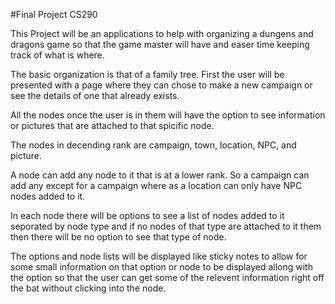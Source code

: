 #Final Project CS290

This Project will be an applications to help with organizing a dungens and dragons game so that the game master will have and easer time keeping track of what is where.

The basic organization is that of a family tree.
First the user will be presented with a page where they can chose to make a new campaign or see the details of one that already exists.

All the nodes once the user is in them will have the option to see information or pictures that are attached to that spicific node.

The nodes in decending rank are campaign, town, location, NPC, and picture.

A node can add any node to it that is at a lower rank.
So a campaign can add any except for a campaign where as a location can only have NPC nodes added to it.

In each node there will be options to see a list of nodes added to it seporated by node type and if no nodes of that type are attached to it them then there will be no option to see that type of node.

The options and node lists will be displayed like sticky notes to allow for some small information on that option or node to be displayed allong with the option so that the user can get some of the relevent information right off the bat without clicking into the node.
